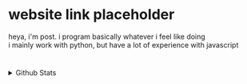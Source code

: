# website link placeholder

heya, i'm post. i program basically whatever i feel like doing
<br>
i mainly work with python, but have a lot of experience with javascript

#

<details>
  <summary>Github Stats</summary>
  
  <a href="#">![Github stats](https://github-readme-stats.vercel.app/api?username=Postigic&show_icons=true&theme=dark)</a>
</details>
